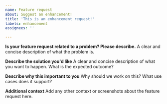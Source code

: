 ```yaml
---
name: Feature request
about: Suggest an enhancement!
title: 'This is an enhancement request!'
labels: enhancement
assignees: ''

---
```


<!--
Before opening a new issue, please search existing issues: https://github.com/newrelic/developer-website/issues. 

 DISCLAIMER: Not every feature request will be worked on, but hearing about what you want is important. Don't be afraid to add a feature request! -->

**Is your feature request related to a problem? Please describe.**
A clear and concise description of what the problem is.

**Describe the solution you'd like**
A clear and concise description of what you want to happen. What is the expected outcome?

**Describe why this important to you**
Why should we work on this? What use cases does it support? 

**Additional context**
Add any other context or screenshots about the feature request here.
